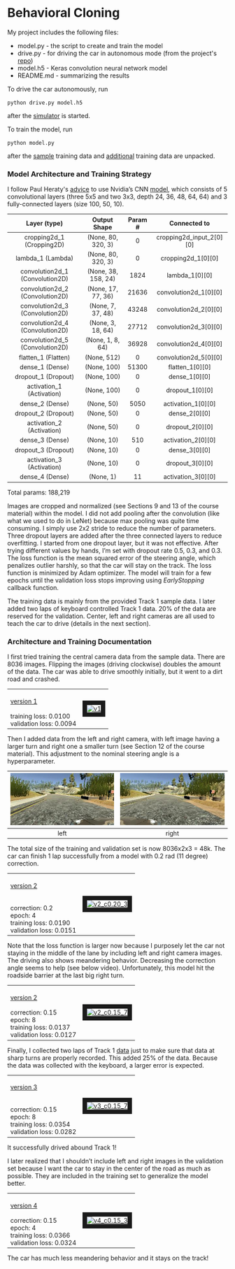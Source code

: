 # **Behavioral Cloning** 

My project includes the following files:
* model.py - the script to create and train the model
* drive.py - for driving the car in autonomous mode (from the project's [repo](https://github.com/udacity/CarND-Behavioral-Cloning-P3))
* model.h5 - Keras convolution neural network model
* README.md - summarizing the results

To drive the car autonomously, run 
```
python drive.py model.h5
```
after the [simulator](https://github.com/udacity/self-driving-car-sim) is started.

To train the model, run
```
python model.py
```
after the [sample](https://d17h27t6h515a5.cloudfront.net/topher/2016/December/584f6edd_data/data.zip) training data and [additional](http://web.ics.purdue.edu/~epeng/test2.tgz) training data are unpacked. 

### Model Architecture and Training Strategy

I follow Paul Heraty's [advice](https://slack-files.com/T2HQV035L-F50B85JSX-7d8737aeeb) to use Nvidia’s CNN [model](https://arxiv.org/pdf/1604.07316v1.pdf), which consists of 5 convolutional layers (three 5x5 and two 3x3, depth 24, 36, 48, 64, 64) and 3 fully-connected layers (size 100, 50, 10).

| Layer (type)                    | Output Shape         | Param #    | Connected to            |       
|:-------------------------------:|:--------------------:|:----------:|:-----------------------:|
| cropping2d_1 (Cropping2D)       | (None, 80, 320, 3)   | 0          | cropping2d_input_2[0][0]|
| lambda_1 (Lambda)               | (None, 80, 320, 3)   | 0          | cropping2d_1[0][0]      |
| convolution2d_1 (Convolution2D) | (None, 38, 158, 24)  | 1824       | lambda_1[0][0]          |
| convolution2d_2 (Convolution2D) | (None, 17, 77, 36)   | 21636      | convolution2d_1[0][0]   |   
| convolution2d_3 (Convolution2D) | (None, 7, 37, 48)    | 43248      | convolution2d_2[0][0]   |   
| convolution2d_4 (Convolution2D) | (None, 3, 18, 64)    | 27712      | convolution2d_3[0][0]   |   
| convolution2d_5 (Convolution2D) | (None, 1, 8, 64)     | 36928      | convolution2d_4[0][0]   |   
| flatten_1 (Flatten)             | (None, 512)          | 0          | convolution2d_5[0][0]   |
| dense_1 (Dense)                 | (None, 100)          | 51300      | flatten_1[0][0]         |   
| dropout_1 (Dropout)             | (None, 100)          | 0          | dense_1[0][0]           |   
| activation_1 (Activation)       | (None, 100)          | 0          | dropout_1[0][0]         |   
| dense_2 (Dense)                 | (None, 50)           | 5050       | activation_1[0][0]      |   
| dropout_2 (Dropout)             | (None, 50)           | 0          | dense_2[0][0]           |   
| activation_2 (Activation)       | (None, 50)           | 0          | dropout_2[0][0]         |   
| dense_3 (Dense)                 | (None, 10)           | 510        | activation_2[0][0]      |   
| dropout_3 (Dropout)             | (None, 10)           | 0          | dense_3[0][0]           |   
| activation_3 (Activation)       | (None, 10)           | 0          | dropout_3[0][0]         |   
| dense_4 (Dense)                 | (None, 1)            | 11         | activation_3[0][0]      |   

Total params: 188,219

Images are cropped and normalized (see Sections 9 and 13 of the course material) within the model. I did not add pooling after the convolution (like what we used to do in LeNet) because max pooling was quite time consuming.  I simply use 2x2 stride to reduce the number of parameters. Three dropout layers are added after the three connected layers to reduce overfitting. I started from one dropout layer, but it was not effective. After trying different values by hands, I’m set with dropout rate 0.5, 0.3, and 0.3. The loss function is the mean squared error of the steering angle, which penalizes outlier harshly, so that the car will stay on the track. The loss function is minimized by Adam optimizer. The model will train for a few epochs until the validation loss stops improving using _EarlyStopping_ callback function.

The training data is mainly from the provided Track 1 sample data. I later added two laps of keyboard controlled Track 1 data.  20% of the data are reserved for the validation. Center, left and right cameras are all used to teach the car to drive (details in the next section). 


### Architecture and Training Documentation
I first tried training the central camera data from the sample data. There are 8036 images. Flipping the images (driving clockwise) doubles the amount of the data. The car was able to drive smoothly initially, but it went to a dirt road and crashed.

<table>
  <tr>
    <td><br><a href="./models/model_v1.py">version 1</a></br><br>training loss: 0.0100</br>validation loss: 0.0094</td>
    <td><a href="http://www.youtube.com/watch?feature=player_embedded&v=j5pJNoAC-38" target="_blank"><img src="http://img.youtube.com/vi/j5pJNoAC-38/0.jpg" alt="v1" width="240" height="160" border="10" /></a></td>
  </tr>
</table>

Then I added data from the left and right camera, with left image having a larger turn and right one a smaller turn (see Section 12 of the course material). This adjustment to the nominal steering angle is a hyperparameter.

|![alt text](./images/left_2017_07_23_21_04_53_561.jpg "left")|![alt text](./images/right_2017_07_23_21_04_53_561.jpg "right")|
|:---:|:---:|
|left|right|

The total size of the training and validation set is now 8036x2x3 = 48k. The car can finish 1 lap successfully from a model with 0.2 rad (11 degree) correction. 

<table>
  <tr>
    <td><br><a href="./models/model_v2.py">version 2</a></br><br><br>correction: 0.2<br>epoch: 4<br>training loss: 0.0190<br>validation loss: 0.0151</td> 
  <td><a href="http://www.youtube.com/watch?feature=player_embedded&v=tY1NqwFFQC0" target="_blank"><img src="http://img.youtube.com/vi/tY1NqwFFQC0/0.jpg" alt="v2_c0.20_3" width="240" height="160" border="10" /></a></td>
</tr>
</table>

Note that the loss function is larger now because I purposely let the car not staying in the middle of the lane by including left and right camera images. The driving also shows meandering behavior. Decreasing the correction angle seems to help (see below video). Unfortunately, this model hit the roadside barrier at the last big right turn. 

<table>
  <tr>
    <td><br><a href="./models/model_v2.py">version 2</a></br><br>correction: 0.15<br>epoch: 8<br>training loss: 0.0137<br>validation loss: 0.0127</td>    
    <td><a href="http://www.youtube.com/watch?feature=player_embedded&v=7eGYfVB5oB8" target="_blank"><img src="http://img.youtube.com/vi/7eGYfVB5oB8/0.jpg" alt="v2_c0.15_7" width="240" height="160" border="10" /></a></td>
  </tr>
</table>

Finally, I collected two laps of Track 1 [data](http://web.ics.purdue.edu/~epeng/test2.tgz) just to make sure that data at sharp turns are properly recorded. This added 25% of the data. Because the data was collected with the keyboard, a larger error is expected.

<table>
  <tr>
    <td><br><a href="./models/model_v3.py">version 3</a></br><br><br>correction: 0.15<br>epoch: 8<br>training loss: 0.0354<br>validation loss: 0.0282</td>    
    <td><a href="http://www.youtube.com/watch?feature=player_embedded&v=in-UAMa_PQQ" target="_blank"><img src="http://img.youtube.com/vi/in-UAMa_PQQ/0.jpg" alt="v3_c0.15_7" width="240" height="160" border="10" /></a></td>
</tr>
</table>
It successfully drived abound Track 1!


I later realized that I shouldn’t include left and right images in the validation set because I want the car to stay in the center of the road as much as possible. They are included in the training set to generalize the model better. 
<table>
  <tr>
    <td><br><a href="./models/model_v4.py">version 4</a></br><br>correction: 0.15<br>epoch: 4<br>training loss: 0.0366<br>validation loss: 0.0324</td>    
    <td><a href="http://www.youtube.com/watch?feature=player_embedded&v=ZFdkIKVWhhE" target="_blank"><img src="http://img.youtube.com/vi/ZFdkIKVWhhE/0.jpg" alt="v4_c0.15_3" width="240" height="160" border="10" /></a></td>
</tr>
</table>
The car has much less meandering behavior and it stays on the track!





